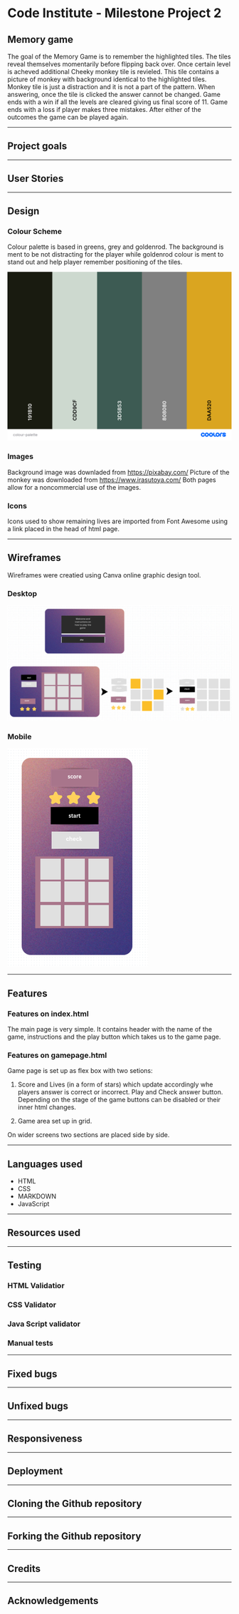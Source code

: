 # Code Institute - Milestone Project 2

## Memory game

The goal of the Memory Game is to remember the highlighted tiles. The tiles reveal themselves momentarily before flipping back over. Once certain level is acheved additional Cheeky monkey tile is revieled. This tile contains a picture of monkey with background identical to the highlighted tiles. Monkey tile is just a distraction and it is not a part of the pattern. When answering, once the tile is clicked the answer cannot be changed. Game ends with a win if all the levels are cleared giving us final score of 11. Game ends with a loss if player makes three mistakes. After either of the outcomes the game can be played again.

---
## Project goals
 
 
---
 
## User Stories
 
---

## Design
 
 
### Colour Scheme
 
Colour palette is based in greens, grey and goldenrod. The background is ment to be not distracting for the player while goldenrod colour is ment to stand out and help player remember positioning of the tiles.

![Color scheme palette](assets/images/colour-palette.png)
 
### Images

Background image was downladed from https://pixabay.com/
Picture of the monkey was downloaded from https://www.irasutoya.com/
Both pages allow for a noncommercial use of the images.
 
### Icons

Icons used to show remaining lives are imported from Font Awesome using a link placed in the head of html page.

---
 
## Wireframes

Wireframes were creatied using Canva online graphic design tool. 

### Desktop
 

![Picture of wireframe for desktop devices](assets/images/wireframe-desktop.png) 

### Mobile

![Picture of wireframe for mobile devices](assets/images/wireframe-mobile.png) 
 
---

## Features

### Features on index.html

The main page is very simple. It contains header with the name of the game, instructions and the play button which takes us to the game page.

### Features on gamepage.html

Game page is set up as flex box with two setions:

1) Score and Lives (in a form of stars) which update accordingly whe players answer is correct or incorrect. 
Play and Check answer button. Depending on the stage of the game buttons can be disabled or their inner html changes. 

2) Game area set up in grid.

On wider screens two sections are placed side by side.

---
 
## Languages used

- HTML
- CSS
- MARKDOWN
- JavaScript

---

## Resources used

---

## Testing


### HTML Validatior


### CSS Validator

### Java Script validator


### Manual tests
 
---

## Fixed bugs


---
 
## Unfixed bugs
 
---

## Responsiveness

---

## Deployment


---

## Cloning the Github repository

---

## Forking the Github repository


---

## Credits


---

## Acknowledgements


